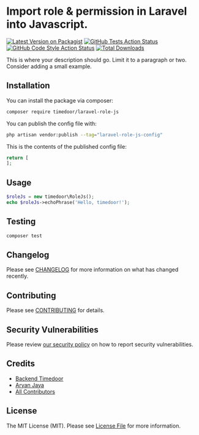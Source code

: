 # Import role & permission in Laravel into Javascript.

[![Latest Version on Packagist](https://img.shields.io/packagist/v/timedoor/laravel-role-js.svg?style=flat-square)](https://packagist.org/packages/timedoor/laravel-role-js)
[![GitHub Tests Action Status](https://img.shields.io/github/actions/workflow/status/backend-timedoor/laravel-role-js/run-tests.yml?branch=master&label=tests&style=flat-square)](https://github.com/backend-timedoor/laravel-role-js/actions?query=workflow%3Arun-tests+branch%3Amaster)
[![GitHub Code Style Action Status](https://img.shields.io/github/actions/workflow/status/backend-timedoor/laravel-role-js/fix-php-code-style-issues.yml?branch=master&label=code%20style&style=flat-square)](https://github.com/backend-timedoor/laravel-role-js/actions?query=workflow%3A"Fix+PHP+code+style+issues"+branch%3Amaster)
[![Total Downloads](https://img.shields.io/packagist/dt/timedoor/laravel-role-js.svg?style=flat-square)](https://packagist.org/packages/timedoor/laravel-role-js)

This is where your description should go. Limit it to a paragraph or two. Consider adding a small example.

## Installation

You can install the package via composer:

```bash
composer require timedoor/laravel-role-js
```

You can publish the config file with:

```bash
php artisan vendor:publish --tag="laravel-role-js-config"
```

This is the contents of the published config file:

```php
return [
];
```

## Usage

```php
$roleJs = new timedoor\RoleJs();
echo $roleJs->echoPhrase('Hello, timedoor!');
```

## Testing

```bash
composer test
```

## Changelog

Please see [CHANGELOG](CHANGELOG.md) for more information on what has changed recently.

## Contributing

Please see [CONTRIBUTING](CONTRIBUTING.md) for details.

## Security Vulnerabilities

Please review [our security policy](../../security/policy) on how to report security vulnerabilities.

## Credits

-   [Backend Timedoor](https://github.com/backend-timedoor)
-   [Aryan Jaya](https://github.com/aryanjaya)
-   [All Contributors](../../contributors)

## License

The MIT License (MIT). Please see [License File](LICENSE.md) for more information.
